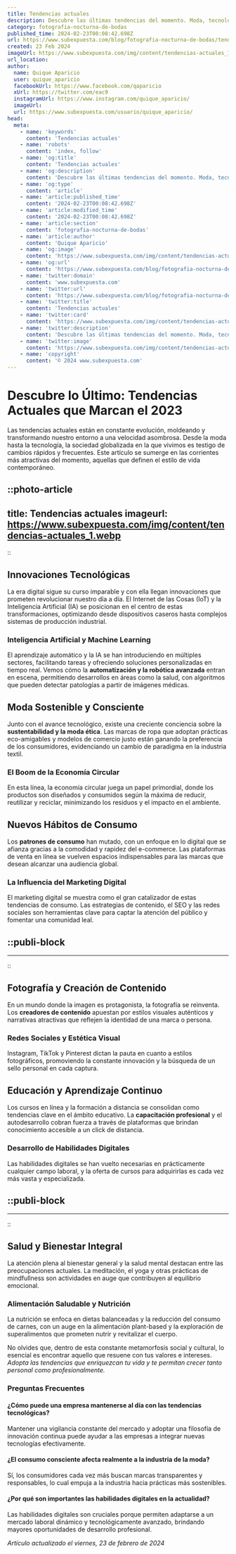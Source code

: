 ```yaml
---
title: Tendencias actuales
description: Descubre las últimas tendencias del momento. Moda, tecnología, negocios y más, con análisis actualizados y consejos prácticos.
category: fotografia-nocturna-de-bodas
published_time: 2024-02-23T00:08:42.698Z
url: https://www.subexpuesta.com/blog/fotografia-nocturna-de-bodas/tendencias-actuales
created: 23 Feb 2024
imageUrl: https://www.subexpuesta.com/img/content/tendencias-actuales_1.webp
url_location:
author:
  name: Quique Aparicio
  user: quique_aparicio
  facebookUrl: https://www.facebook.com/qaparicio
  xUrl: https://twitter.com/eac9
  instagramUrl: https://www.instagram.com/quique_aparicio/
  imageUrl: 
  url: https://www.subexpuesta.com/usuario/quique_aparicio/
head:
  meta:
    - name: 'keywords'
      content: 'Tendencias actuales'
    - name: 'robots'
      content: 'index, follow'
    - name: 'og:title'
      content: 'Tendencias actuales'
    - name: 'og:description'
      content: 'Descubre las últimas tendencias del momento. Moda, tecnología, negocios y más, con análisis actualizados y consejos prácticos.'
    - name: 'og:type'
      content: 'article'
    - name: 'article:published_time'
      content: '2024-02-23T00:08:42.698Z'
    - name: 'article:modified_time'
      content: '2024-02-23T00:08:42.698Z'
    - name: 'article:section'
      content: 'fotografia-nocturna-de-bodas'
    - name: 'article:author'
      content: 'Quique Aparicio'
    - name: 'og:image'
      content: 'https://www.subexpuesta.com/img/content/tendencias-actuales_1.webp'
    - name: 'og:url'
      content: 'https://www.subexpuesta.com/blog/fotografia-nocturna-de-bodas/tendencias-actuales'
    - name: 'twitter:domain'
      content: 'www.subexpuesta.com'
    - name: 'twitter:url'
      content: 'https://www.subexpuesta.com/blog/fotografia-nocturna-de-bodas/tendencias-actuales'
    - name: 'twitter:title'
      content: 'Tendencias actuales'
    - name: 'twitter:card'
      content: 'https://www.subexpuesta.com/img/content/tendencias-actuales_1.webp'
    - name: 'twitter:description'
      content: 'Descubre las últimas tendencias del momento. Moda, tecnología, negocios y más, con análisis actualizados y consejos prácticos.'
    - name: 'twitter:image'
      content: 'https://www.subexpuesta.com/img/content/tendencias-actuales_1.webp'
    - name: 'copyright'
      content: '© 2024 www.subexpuesta.com'
---
```

# Descubre lo Último: Tendencias Actuales que Marcan el 2023

Las tendencias actuales están en constante evolución, moldeando y transformando nuestro entorno a una velocidad asombrosa. Desde la moda hasta la tecnología, la sociedad globalizada en la que vivimos es testigo de cambios rápidos y frecuentes. Este artículo se sumerge en las corrientes más atractivas del momento, aquellas que definen el estilo de vida contemporáneo.


::photo-article
---
title: Tendencias actuales
imageurl: https://www.subexpuesta.com/img/content/tendencias-actuales_1.webp
---
::


## Innovaciones Tecnológicas
La era digital sigue su curso imparable y con ella llegan innovaciones que prometen revolucionar nuestro día a día. El Internet de las Cosas (IoT) y la Inteligencia Artificial (IA) se posicionan en el centro de estas transformaciones, optimizando desde dispositivos caseros hasta complejos sistemas de producción industrial.

### Inteligencia Artificial y Machine Learning
El aprendizaje automático y la IA se han introduciendo en múltiples sectores, facilitando tareas y ofreciendo soluciones personalizadas en tiempo real. Vemos cómo la **automatización y la robótica avanzada** entran en escena, permitiendo desarrollos en áreas como la salud, con algoritmos que pueden detectar patologías a partir de imágenes médicas.

## Moda Sostenible y Consciente
Junto con el avance tecnológico, existe una creciente conciencia sobre la **sustentabilidad y la moda ética**. Las marcas de ropa que adoptan prácticas eco-amigables y modelos de comercio justo están ganando la preferencia de los consumidores, evidenciando un cambio de paradigma en la industria textil.

### El Boom de la Economía Circular
En esta línea, la economía circular juega un papel primordial, donde los productos son diseñados y consumidos según la máxima de reducir, reutilizar y reciclar, minimizando los residuos y el impacto en el ambiente.

## Nuevos Hábitos de Consumo
Los **patrones de consumo** han mutado, con un enfoque en lo digital que se afianza gracias a la comodidad y rapidez del e-commerce. Las plataformas de venta en línea se vuelven espacios indispensables para las marcas que desean alcanzar una audiencia global.

### La Influencia del Marketing Digital
El marketing digital se muestra como el gran catalizador de estas tendencias de consumo. Las estrategias de contenido, el SEO y las redes sociales son herramientas clave para captar la atención del público y fomentar una comunidad leal.


  ::publi-block
  ---
  ---
  ::
  
  
## Fotografía y Creación de Contenido
En un mundo donde la imagen es protagonista, la fotografía se reinventa. Los **creadores de contenido** apuestan por estilos visuales auténticos y narrativas atractivas que reflejen la identidad de una marca o persona.

### Redes Sociales y Estética Visual
Instagram, TikTok y Pinterest dictan la pauta en cuanto a estilos fotográficos, promoviendo la constante innovación y la búsqueda de un sello personal en cada captura.

## Educación y Aprendizaje Continuo
Los cursos en línea y la formación a distancia se consolidan como tendencias clave en el ámbito educativo. La **capacitación profesional** y el autodesarrollo cobran fuerza a través de plataformas que brindan conocimiento accesible a un click de distancia.

### Desarrollo de Habilidades Digitales
Las habilidades digitales se han vuelto necesarias en prácticamente cualquier campo laboral, y la oferta de cursos para adquirirlas es cada vez más vasta y especializada.


  ::publi-block
  ---
  ---
  ::
  
  
## Salud y Bienestar Integral
La atención plena al bienestar general y la salud mental destacan entre las preocupaciones actuales. La meditación, el yoga y otras prácticas de mindfullness son actividades en auge que contribuyen al equilibrio emocional.

### Alimentación Saludable y Nutrición
La nutrición se enfoca en dietas balanceadas y la reducción del consumo de carnes, con un auge en la alimentación plant-based y la exploración de superalimentos que prometen nutrir y revitalizar el cuerpo.

No olvides que, dentro de esta constante metamorfosis social y cultural, lo esencial es encontrar aquello que resuene con tus valores e intereses. *Adopta las tendencias que enriquezcan tu vida y te permitan crecer tanto personal como profesionalmente.*

### Preguntas Frecuentes

#### ¿Cómo puede una empresa mantenerse al día con las tendencias tecnológicas?
Mantener una vigilancia constante del mercado y adoptar una filosofía de innovación continua puede ayudar a las empresas a integrar nuevas tecnologías efectivamente.

#### ¿El consumo consciente afecta realmente a la industria de la moda?
Sí, los consumidores cada vez más buscan marcas transparentes y responsables, lo cual empuja a la industria hacia prácticas más sostenibles.

#### ¿Por qué son importantes las habilidades digitales en la actualidad?
Las habilidades digitales son cruciales porque permiten adaptarse a un mercado laboral dinámico y tecnológicamente avanzado, brindando mayores oportunidades de desarrollo profesional.

_Artículo actualizado el viernes, 23 de febrero de 2024_